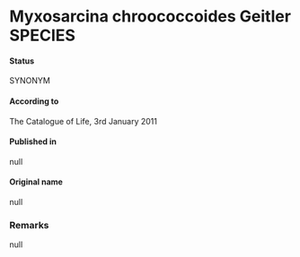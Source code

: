 # Myxosarcina chroococcoides Geitler SPECIES

#### Status
SYNONYM

#### According to
The Catalogue of Life, 3rd January 2011

#### Published in
null

#### Original name
null

### Remarks
null